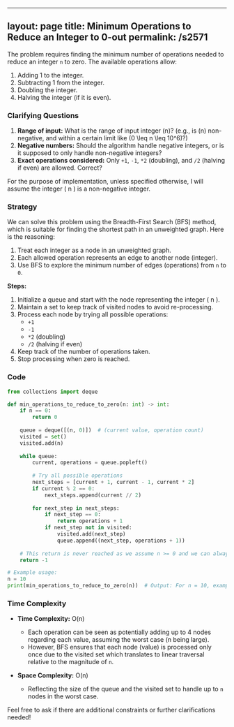 
---
layout: page
title:  Minimum Operations to Reduce an Integer to 0-out
permalink: /s2571
---

The problem requires finding the minimum number of operations needed to reduce an integer `n` to zero. The available operations allow:
1. Adding 1 to the integer.
2. Subtracting 1 from the integer.
3. Doubling the integer.
4. Halving the integer (if it is even).

### Clarifying Questions

1. **Range of input:** What is the range of input integer \(n\)? (e.g., is \(n\) non-negative, and within a certain limit like \(0 \leq n \leq 10^6\)?)
2. **Negative numbers:** Should the algorithm handle negative integers, or is it supposed to only handle non-negative integers?
3. **Exact operations considered:** Only `+1`, `-1`, `*2` (doubling), and `/2` (halving if even) are allowed. Correct?

For the purpose of implementation, unless specified otherwise, I will assume the integer \( n \) is a non-negative integer.

### Strategy

We can solve this problem using the Breadth-First Search (BFS) method, which is suitable for finding the shortest path in an unweighted graph. Here is the reasoning:
1. Treat each integer as a node in an unweighted graph.
2. Each allowed operation represents an edge to another node (integer).
3. Use BFS to explore the minimum number of edges (operations) from `n` to `0`.

**Steps:**
1. Initialize a queue and start with the node representing the integer \( n \).
2. Maintain a set to keep track of visited nodes to avoid re-processing.
3. Process each node by trying all possible operations:
   - `+1`
   - `-1`
   - `*2` (doubling)
   - `/2` (halving if even)
4. Keep track of the number of operations taken.
5. Stop processing when zero is reached.

### Code

```python
from collections import deque

def min_operations_to_reduce_to_zero(n: int) -> int:
    if n == 0:
        return 0
    
    queue = deque([(n, 0)])  # (current value, operation count)
    visited = set()
    visited.add(n)
    
    while queue:
        current, operations = queue.popleft()
        
        # Try all possible operations
        next_steps = [current + 1, current - 1, current * 2]
        if current % 2 == 0:
            next_steps.append(current // 2)
        
        for next_step in next_steps:
            if next_step == 0:
                return operations + 1
            if next_step not in visited:
                visited.add(next_step)
                queue.append((next_step, operations + 1))
    
    # This return is never reached as we assume n >= 0 and we can always reach 0.
    return -1

# Example usage:
n = 10
print(min_operations_to_reduce_to_zero(n))  # Output: For n = 10, example output can be 4 (10 -> 5 -> 4 -> 2 -> 0)
```

### Time Complexity

- **Time Complexity:** O(n)
  - Each operation can be seen as potentially adding up to 4 nodes regarding each value, assuming the worst case (n being large).
  - However, BFS ensures that each node (value) is processed only once due to the visited set which translates to linear traversal relative to the magnitude of `n`.
  
- **Space Complexity:** O(n)
  - Reflecting the size of the queue and the visited set to handle up to `n` nodes in the worst case.

Feel free to ask if there are additional constraints or further clarifications needed!